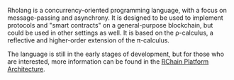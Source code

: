 Rholang is a concurrency-oriented programming language, with a focus on message-passing and asynchrony. It is designed to be used to implement protocols and "smart contracts" on a general-purpose blockchain, but could be used in other settings as well. It is based on the ρ-calculus, a reflective and higher-order extension of the π-calculus.

The language is still in the early stages of development, but for those who are interested, more information can be found in the [RChain Platform Architecture](https://rchain-architecture.readthedocs.io/en/latest/).
